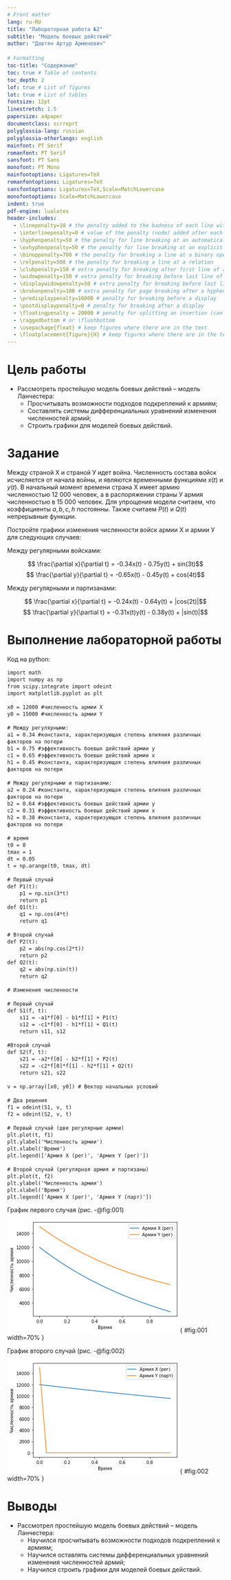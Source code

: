 ```yaml
---
# Front matter
lang: ru-RU
title: "Лабораторная работа №2"
subtitle: "Модель боевых действий"
author: "Давтян Артур Арменович"

# Formatting
toc-title: "Содержание"
toc: true # Table of contents
toc_depth: 2
lof: true # List of figures
lot: true # List of tables
fontsize: 12pt
linestretch: 1.5
papersize: a4paper
documentclass: scrreprt
polyglossia-lang: russian
polyglossia-otherlangs: english
mainfont: PT Serif
romanfont: PT Serif
sansfont: PT Sans
monofont: PT Mono
mainfontoptions: Ligatures=TeX
romanfontoptions: Ligatures=TeX
sansfontoptions: Ligatures=TeX,Scale=MatchLowercase
monofontoptions: Scale=MatchLowercase
indent: true
pdf-engine: lualatex
header-includes:
  - \linepenalty=10 # the penalty added to the badness of each line within a paragraph (no associated penalty node) Increasing the value makes tex try to have fewer lines in the paragraph.
  - \interlinepenalty=0 # value of the penalty (node) added after each line of a paragraph.
  - \hyphenpenalty=50 # the penalty for line breaking at an automatically inserted hyphen
  - \exhyphenpenalty=50 # the penalty for line breaking at an explicit hyphen
  - \binoppenalty=700 # the penalty for breaking a line at a binary operator
  - \relpenalty=500 # the penalty for breaking a line at a relation
  - \clubpenalty=150 # extra penalty for breaking after first line of a paragraph
  - \widowpenalty=150 # extra penalty for breaking before last line of a paragraph
  - \displaywidowpenalty=50 # extra penalty for breaking before last line before a display math
  - \brokenpenalty=100 # extra penalty for page breaking after a hyphenated line
  - \predisplaypenalty=10000 # penalty for breaking before a display
  - \postdisplaypenalty=0 # penalty for breaking after a display
  - \floatingpenalty = 20000 # penalty for splitting an insertion (can only be split footnote in standard LaTeX)
  - \raggedbottom # or \flushbottom
  - \usepackage{float} # keep figures where there are in the text
  - \floatplacement{figure}{H} # keep figures where there are in the text
---
```


# Цель работы

- Рассмотреть простейшую модель боевых действий – модель Ланчестера:
	- Просчитывать возможности подходов подкреплений к армиям;
	- Составлять системы дифференциальных уравнений изменения численностей армий;
	- Строить графики для моделей боевых действий. 

# Задание

Между страной Х и страной У идет война. Численность состава войск исчисляется от начала войны, и являются временными функциями
$x(t)$ и $y(t)$. В начальный момент времени страна Х имеет армию численностью 12 000 человек, а в распоряжении страны У армия численностью в 15 000 человек. Для упрощения модели считаем, что коэффициенты $a,b,c,h$ постоянны. Также считаем $P(t)$ и $Q(t)$ непрерывные функции.

Постройте графики изменения численности войск армии Х и армии У для следующих случаев:


Между регулярными войсками:

$$ \frac{\partial x}{\partial t} = -0.34x(t) - 0.75y(t) + sin(3t)$$
$$ \frac{\partial y}{\partial t} = -0.65x(t) - 0.45y(t) + cos(4t)$$

Между регулярными и партизанами:

$$ \frac{\partial x}{\partial t} = -0.24x(t) - 0.64y(t) + |cos(2t)|$$
$$ \frac{\partial y}{\partial t} = -0.31x(t)y(t) - 0.38y(t) + |sin(t)|$$

# Выполнение лабораторной работы

Код на python:

```
import math
import numpy as np
from scipy.integrate import odeint
import matplotlib.pyplot as plt

x0 = 12000 #численность армии Х
y0 = 15000 #численность армии Y

# Между регулярными:
a1 = 0.34 #константа, характеризующая степень влияния различных факторов на потери
b1 = 0.75 #эффективность боевых действий армии у
c1 = 0.65 #эффективность боевых действий армии х
h1 = 0.45 #константа, характеризующая степень влияния различных факторов на потери

# Между регулярными и партизанами:
a2 = 0.24 #константа, характеризующая степень влияния различных факторов на потери
b2 = 0.64 #эффективность боевых действий армии у
c2 = 0.31 #эффективность боевых действий армии х
h2 = 0.38 #константа, характеризующая степень влияния различных факторов на потери

# время
t0 = 0
tmax = 1
dt = 0.05
t = np.arange(t0, tmax, dt)

# Первый случай
def P1(t):
    p1 = np.sin(3*t)
    return p1
def Q1(t):
    q1 = np.cos(4*t)
    return q1

# Второй случай
def P2(t):
    p2 = abs(np.cos(2*t))
    return p2
def Q2(t):
    q2 = abs(np.sin(t))
    return q2

# Изменения численности

# Первый случай
def S1(f, t):
    s11 = -a1*f[0] - b1*f[1] + P1(t)
    s12 = -c1*f[0] - h1*f[1] + Q1(t)
    return s11, s12

#Второй случай
def S2(f, t):
    s21 = -a2*f[0] - b2*f[1] + P2(t)
    s22 = -c2*f[0]*f[1] - h2*f[1] + Q2(t)
    return s21, s22

v = np.array([x0, y0]) # Вектор начальных условий

# Два решения
f1 = odeint(S1, v, t)
f2 = odeint(S2, v, t)

# Первый случай (две регулярные армии)
plt.plot(t, f1)
plt.ylabel('Численность армии')
plt.xlabel('Время')
plt.legend(['Армия X (рег)', 'Армия Y (рег)'])

# Второй случай (регулярная армия и партизаны)
plt.plot(t, f2)
plt.ylabel('Численность армии')
plt.xlabel('Время')
plt.legend(['Армия X (рег)', 'Армия Y (парт)'])
```

График первого случая (рис. -@fig:001)

![Две регулярные армии](image/1.png){ #fig:001 width=70% }

График второго случай (рис. -@fig:002)

![Регулярная армия и партизаны](image/2.png){ #fig:002 width=70% }

# Выводы

 - Рассмотрел простейшую модель боевых действий – модель Ланчестера:
	- Научился просчитывать возможности подходов подкреплений к армиям;
	- Научился оставлять системы дифференциальных уравнений изменения численностей армий;
	- Научился строить графики для моделей боевых действий. 